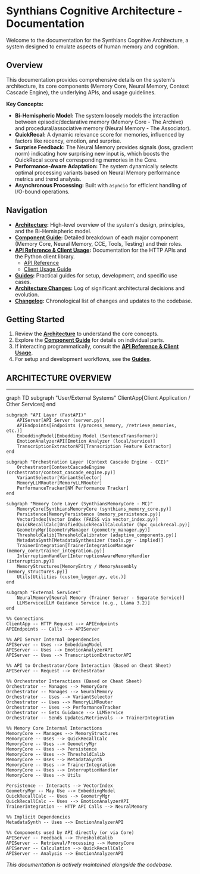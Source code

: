 # Synthians Cognitive Architecture - Documentation

Welcome to the documentation for the Synthians Cognitive Architecture, a system designed to emulate aspects of human memory and cognition.

## Overview

This documentation provides comprehensive details on the system's architecture, its core components (Memory Core, Neural Memory, Context Cascade Engine), the underlying APIs, and usage guidelines.

**Key Concepts:**

*   **Bi-Hemispheric Model:** The system loosely models the interaction between episodic/declarative memory (Memory Core - The Archive) and procedural/associative memory (Neural Memory - The Associator).
*   **QuickRecal:** A dynamic relevance score for memories, influenced by factors like recency, emotion, and surprise.
*   **Surprise Feedback:** The Neural Memory provides signals (loss, gradient norm) indicating how surprising new input is, which boosts the QuickRecal score of corresponding memories in the Core.
*   **Performance-Aware Adaptation:** The system dynamically selects optimal processing variants based on Neural Memory performance metrics and trend analysis.
*   **Asynchronous Processing:** Built with `asyncio` for efficient handling of I/O-bound operations.

## Navigation

*   **[Architecture](./ARCHITECTURE.md):** High-level overview of the system's design, principles, and the Bi-Hemispheric model.
*   **[Component Guide](./COMPONENT_GUIDE.md):** Detailed breakdown of each major component (Memory Core, Neural Memory, CCE, Tools, Testing) and their roles.
*   **[API Reference & Client Usage](./api/README.md):** Documentation for the HTTP APIs and the Python client library.
    *   [API Reference](./api/API_REFERENCE.md)
    *   [Client Usage Guide](./api/client_usage.md)
*   **[Guides](./guides/README.md):** Practical guides for setup, development, and specific use cases.
*   **[Architecture Changes](./architechture-changes.md):** Log of significant architectural decisions and evolution.
*   **[Changelog](./CHANGELOG.md):** Chronological list of changes and updates to the codebase.

## Getting Started

1.  Review the **[Architecture](./ARCHITECTURE.md)** to understand the core concepts.
2.  Explore the **[Component Guide](./COMPONENT_GUIDE.md)** for details on individual parts.
3.  If interacting programmatically, consult the **[API Reference & Client Usage](./api/README.md)**.
4.  For setup and development workflows, see the **[Guides](./guides/README.md)**.
## ARCHITECTURE OVERVIEW
---
graph TD
    subgraph "User/External Systems"
        ClientApp[Client Application / Other Services]
    end

    subgraph "API Layer (FastAPI)"
        APIServer[API Server (server.py)]
        APIEndpoints[Endpoints (/process_memory, /retrieve_memories, etc.)]
        EmbeddingModel[Embedding Model (SentenceTransformer)]
        EmotionAnalyzerAPI[Emotion Analyzer (local/service)]
        TranscriptionExtractorAPI[Transcription Feature Extractor]
    end

    subgraph "Orchestration Layer (Context Cascade Engine - CCE)"
        Orchestrator[ContextCascadeEngine (orchestrator/context_cascade_engine.py)]
        VariantSelector[VariantSelector]
        MemoryLLMRouter[MemoryLLMRouter]
        PerformanceTracker[NM Performance Tracker]
    end

    subgraph "Memory Core Layer (SynthiansMemoryCore - MC)"
        MemoryCore[SynthiansMemoryCore (synthians_memory_core.py)]
        Persistence[MemoryPersistence (memory_persistence.py)]
        VectorIndex[Vector Index (FAISS via vector_index.py)]
        QuickRecallCalc[UnifiedQuickRecallCalculator (hpc_quickrecal.py)]
        GeometryMgr[GeometryManager (geometry_manager.py)]
        ThresholdCalib[ThresholdCalibrator (adaptive_components.py)]
        MetadataSynth[MetadataSynthesizer (tools.py - implied)]
        TrainerIntegration[TrainerIntegrationManager (memory_core/trainer_integration.py)]
        InterruptionHandler[InterruptionAwareMemoryHandler (interruption.py)]
        MemoryStructures[MemoryEntry / MemoryAssembly (memory_structures.py)]
        Utils[Utilities (custom_logger.py, etc.)]
    end

    subgraph "External Services"
        NeuralMemory[Neural Memory (Trainer Server - Separate Service)]
        LLMService[LLM Guidance Service (e.g., Llama 3.2)]
    end

    %% Connections
    ClientApp -- HTTP Request --> APIEndpoints
    APIEndpoints -- Calls --> APIServer

    %% API Server Internal Dependencies
    APIServer -- Uses --> EmbeddingModel
    APIServer -- Uses --> EmotionAnalyzerAPI
    APIServer -- Uses --> TranscriptionExtractorAPI

    %% API to Orchestrator/Core Interaction (Based on Cheat Sheet)
    APIServer -- Request --> Orchestrator

    %% Orchestrator Interactions (Based on Cheat Sheet)
    Orchestrator -- Manages --> MemoryCore
    Orchestrator -- Manages --> NeuralMemory
    Orchestrator -- Uses --> VariantSelector
    Orchestrator -- Uses --> MemoryLLMRouter
    Orchestrator -- Uses --> PerformanceTracker
    Orchestrator -- Gets Guidance --> LLMService
    Orchestrator -- Sends Updates/Retrievals --> TrainerIntegration

    %% Memory Core Internal Interactions
    MemoryCore -- Manages --> MemoryStructures
    MemoryCore -- Uses --> QuickRecallCalc
    MemoryCore -- Uses --> GeometryMgr
    MemoryCore -- Uses --> Persistence
    MemoryCore -- Uses --> ThresholdCalib
    MemoryCore -- Uses --> MetadataSynth
    MemoryCore -- Uses --> TrainerIntegration
    MemoryCore -- Uses --> InterruptionHandler
    MemoryCore -- Uses --> Utils
    
    Persistence -- Interacts --> VectorIndex
    GeometryMgr -- May Use --> EmbeddingModel
    QuickRecallCalc -- Uses --> GeometryMgr
    QuickRecallCalc -- Uses --> EmotionAnalyzerAPI
    TrainerIntegration -- HTTP API Calls --> NeuralMemory

    %% Implicit Dependencies
    MetadataSynth -- Uses --> EmotionAnalyzerAPI

    %% Components used by API directly (or via Core)
    APIServer -- Feedback --> ThresholdCalib
    APIServer -- Retrieval/Processing --> MemoryCore
    APIServer -- Calculation --> QuickRecallCalc
    APIServer -- Analysis --> EmotionAnalyzerAPI 
*This documentation is actively maintained alongside the codebase.*

